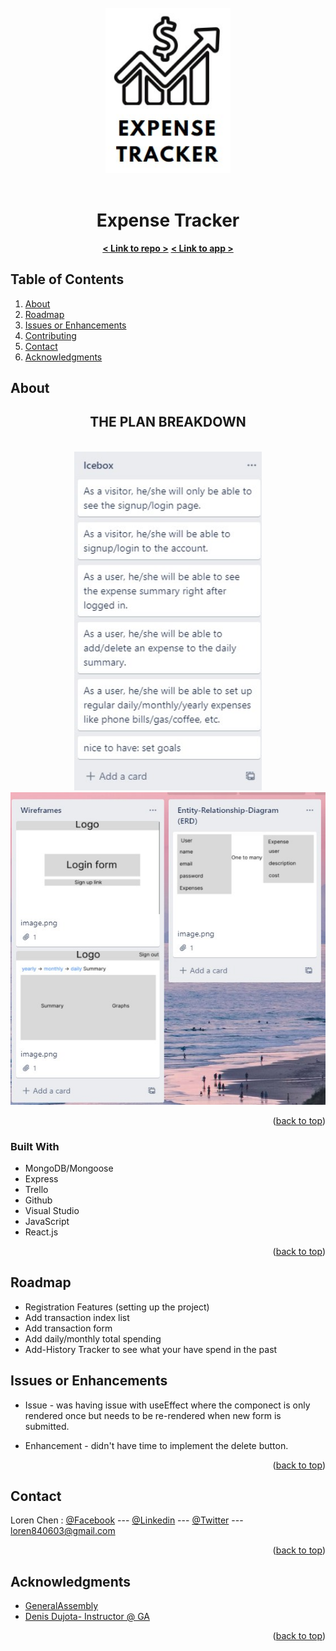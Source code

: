 <br />
<div align="center">
  <a href="https://github.com/lolo19950603/expense-tracker">
    <img src="public/logo.jpg" alt="Logo" width="200">
  </a>
    <br />
    <br />
<h1 align="center">Expense Tracker</h1>
  <p align="center">
    <a href="https://github.com/lolo19950603/expense-tracker"><strong>< Link to repo ></strong></a>
    <a href="https://expense-tracker-production-6f0d.up.railway.app/"><strong>< Link to app ></strong></a>
</div>

<!-- TABLE OF CONTENTS -->
<div>
  <h2>Table of Contents</h2>
  <ol>
    <li>
      <a href="#about-the-project">About</a>
    </li>
    <li><a href="#roadmap">Roadmap</a></li>
    <li><a href="#issues">Issues or Enhancements</a></li>
    <li><a href="#contributing">Contributing</a></li>
    <li><a href="#contact">Contact</a></li>
    <li><a href="#acknowledgments">Acknowledgments</a></li>
  </ol>
</div>

<!-- ABOUT -->

## About

<div align = 'center'>
  <h2>THE PLAN BREAKDOWN</h2>
  <br>
  <img src="public/icebox.jpg" alt="Logo" width="300">
  <br>
  <img src="public/plan.jpg" alt="Logo" width="550" height="500">
  <br>
</div>

<p align="right">(<a href="#readme-top">back to top</a>)</p>

### Built With

- MongoDB/Mongoose
- Express
- Trello
- Github
- Visual Studio
- JavaScript
- React.js

<p align="right">(<a href="#readme-top">back to top</a>)</p>

<!-- ROADMAP -->

## Roadmap

- Registration Features (setting up the project)
- Add transaction index list
- Add transaction form
- Add daily/monthly total spending
- Add-History Tracker to see what your have spend in the past

## Issues or Enhancements

- Issue - was having issue with useEffect where the componect is only rendered once but needs to be re-rendered when new form is submitted.

- Enhancement - didn't have time to implement the delete button.

<p align="right">(<a href="#readme-top">back to top</a>)</p>

<!-- CONTACT -->

## Contact

Loren Chen : [@Facebook](https://www.facebook.com/loren.chen1/) --- [@Linkedin](https://www.linkedin.com/in/loren-chen-6258b7125/) --- [@Twitter](https://twitter.com/Colton_Rennie90) --- loren840603@gmail.com

<p align="right">(<a href="#readme-top">back to top</a>)</p>

<!-- ACKNOWLEDGMENTS -->

## Acknowledgments

- [GeneralAssembly](https://generalassemb.ly/)
- [Denis Dujota- Instructor @ GA](https://github.com/Dujota)

<p align="right">(<a href="#readme-top">back to top</a>)</p>

[trello.com]: https://img.shields.io/badge/Trello-0052CC?style=for-the-badge&logo=trello&logoColor=white
[trello-url]: https://trello.com/
[github.com]: https://img.shields.io/badge/github-000000?style=for-the-badge&logo=github&logoColor=white
[github-url]: https://github.com/
[visualstudio.com]: https://img.shields.io/badge/visualstudiocode-007ACC?style=for-the-badge&logo=visualstudiocode&logoColor=white
[visualstudio-url]: https://code.visualstudio.com/
[materializecss.com]: https://img.shields.io/badge/materializecss-ee6e73?style=for-the-badge&logo=monster&logoColor=white
[materializecss-url]: https://materializecss.com/
[djangoproject.com]: https://img.shields.io/badge/Django-092e20?style=for-the-badge&logo=Django&logoColor=white
[django-url]: https://djangoproject.com/
[python.org]: https://img.shields.io/badge/python-3776AB?style=for-the-badge&logo=Python&logoColor=white
[python-url]: https://www.python.org/
[javascript-url]: https://www.javascript.com/
